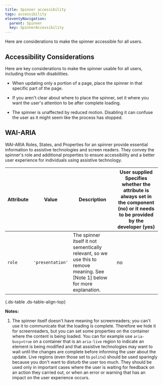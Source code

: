 ```yaml
---
title: Spinner accessibility
tags: accessibility
eleventyNavigation:
  parent: Spinner
  key: SpinnerAccessibility
---
```

<section>

Here are considerations to make the spinner accessible for all users.

</section>


<section> 

## Accessibility Considerations

Here are key considerations to make the spinner usable for all users, including those with disabilities.

  - When updating only a portion of a page, place the spinner in that specific part of the page.

  - If you aren't clear about where to place the spinner, set it where you want the user's attention to be after complete loading.

  - The spinner is unaffected by reduced motion. Disabling it can confuse the user as it might seem like the process has stopped.

</section>


<section>

## WAI-ARIA

WAI-ARIA Roles, States, and Properties for an spinner provide essential information to assistive technologies and screen readers. They convey the spinner's role and additional properties to ensure accessibility and a better user experience for individuals using assistive technology.

|Attribute|Value|Description|User supplied  <sl-icon name="info" aria-describedby="tooltip1" size="md"></sl-icon><sl-tooltip id="tooltip1">Specifies whether the attribute is always set in the component (no) or it needs to be provided by the developer (yes)</sl-tooltip>|
|-|-|-|-|
|`role`| `'presentation'` | The spinner itself it not sementically relevant, so we use this to remove meaning. See [Note 1] below for more explanation.| no |

{.ds-table .ds-table-align-top}

**Notes:** 
1. The spinner itself doesn't have meaning for screenreaders; you can't use it to communicate that the loading is complete. Therefore we hide it for screenreaders, but you can set some properties on the container where the content is being loaded. You can for example use `aria-busy=true` on a container that is an `aria-live` region to indicate an element is being modified and that assistive technologies may want to wait until the changes are complete before informing the user about the update. 
Live regions (even those set to `polite`) should be used sparingly because you don't want to disturb the user too much. They should be used only in important cases where the user is waiting for feedback on an action they carried out, or when an error or warning that has an impact on the user experience occurs.
</section>
